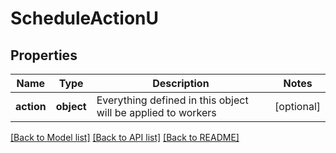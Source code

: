 # ScheduleActionU

## Properties
Name | Type | Description | Notes
------------ | ------------- | ------------- | -------------
**action** | **object** | Everything defined in this object will be applied to workers | [optional] 

[[Back to Model list]](../README.md#documentation-for-models) [[Back to API list]](../README.md#documentation-for-api-endpoints) [[Back to README]](../README.md)


